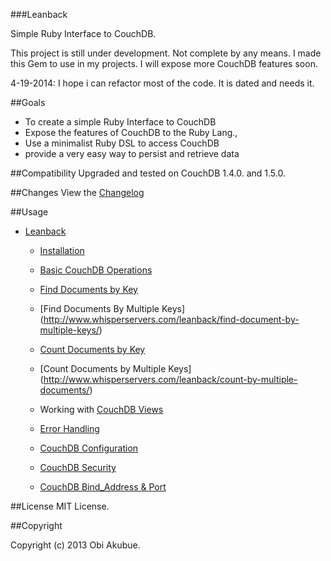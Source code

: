 ###Leanback

Simple Ruby Interface to CouchDB.

This project is still under development. Not complete by any means. I made this Gem to use in my projects. I will expose more CouchDB features soon.

4-19-2014: I hope i can refactor most of the code. It is dated and needs it.

##Goals
* To create a simple Ruby Interface to CouchDB
* Expose the features of CouchDB to the Ruby Lang.,
* Use a minimalist Ruby DSL to access CouchDB
* provide a very easy way to persist and retrieve data

##Compatibility
Upgraded and tested on CouchDB 1.4.0. and 1.5.0.

##Changes
View the [Changelog](https://github.com/obi-a/leanback/blob/master/Changelog.rdoc)

##Usage


* [Leanback](http://www.whisperservers.com/leanback/leanback/)

   + [Installation](http://www.whisperservers.com/leanback/leanback/installation/)

   + [Basic CouchDB Operations](http://www.whisperservers.com/leanback/basic-couchdb-operations/)

   + [Find Documents by Key](http://www.whisperservers.com/leanback/find-documents-by-key/)

   + [Find Documents By Multiple Keys] (http://www.whisperservers.com/leanback/find-document-by-multiple-keys/)

   + [Count Documents by Key](http://www.whisperservers.com/leanback/count-documents-by-key/)

   + [Count Documents by Multiple Keys] (http://www.whisperservers.com/leanback/count-by-multiple-documents/)

   + Working with [CouchDB Views](http://www.whisperservers.com/leanback/design-documents-and-permanent-views/)

   + [Error Handling](http://www.whisperservers.com/leanback/error-handling/)

   + [CouchDB Configuration](http://www.whisperservers.com/leanback/couchdb-configuration/)

   + [CouchDB Security](http://www.whisperservers.com/leanback/couchdb-security/)

   + [CouchDB Bind_Address & Port](http://www.whisperservers.com/leanback/setting-the-bind_address-port/)

##License
MIT License.

##Copyright

Copyright (c) 2013 Obi Akubue.


